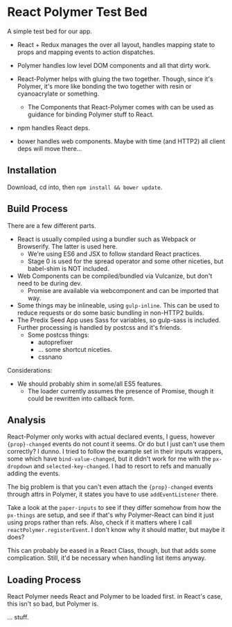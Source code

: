 React Polymer Test Bed
======================

A simple test bed for our app.

- React + Redux manages the over all layout, handles mapping state to props and mapping events to action dispatches.
- Polymer handles low level DOM components and all that dirty work.
- React-Polymer helps with gluing the two together.  Though, since it's Polymer, it's more like bonding the two together with resin or cyanoacrylate or something.
	- The Components that React-Polymer comes with can be used as guidance for binding Polymer stuff to React.

- npm handles React deps.
- bower handles web components.  Maybe with time (and HTTP2) all client deps will move there...



Installation
------------

Download, cd into, then `npm install && bower update`.



Build Process
-------------

There are a few different parts.
- React is usually compiled using a bundler such as Webpack or Browserify.  The latter is used here.
	- We're using ES6 and JSX to follow standard React practices.
	- Stage 0 is used for the spread operator and some other niceties, but babel-shim is NOT included.
- Web Components can be compiled/bundled via Vulcanize, but don't need to be during dev.
	- Promise are available via webcomponent and can be imported that way.
- Some things may be inlineable, using `gulp-inline`.  This can be used to reduce requests or do some basic bundling in non-HTTP2 builds.
- The Predix Seed App uses Sass for variables, so gulp-sass is included.  Further processing is handled by postcss and it's friends.
	- Some postcss things:
		- autoprefixer
		- ... some shortcut niceties.
		- cssnano

Considerations:
- We should probably shim in some/all ES5 features.
	- The loader currently assumes the presence of Promise, though it could be rewritten into callback form.



Analysis
--------

React-Polymer only works with actual declared events, I guess, however `{prop}-changed` events do not count it seems.  Or do but I just can't use them correctly?  I dunno.  I tried to follow the example set in their inputs wrappers, some which have `bind-value-changed`, but it didn't work for me with the `px-dropdown` and `selected-key-changed`.  I had to resort to refs and manually adding the events.

The big problem is that you can't even attach the `{prop}-changed` events through attrs in Polymer, it states you have to use `addEventListener` there.

Take a look at the `paper-inputs` to see if they differ somehow from how the `px-things` are setup, and see if that's why Polymer-React can bind it just using props rather than refs.  Also, check if it matters where I call `reactPolymer.registerEvent`.  I don't know why it should matter, but maybe it does?

This can probably be eased in a React Class, though, but that adds some complication.  Still, it'd be necessary when handling list items anyway.



Loading Process
---------------

React Polymer needs React and Polymer to be loaded first.  in React's case, this isn't so bad, but Polymer is.

... stuff.
